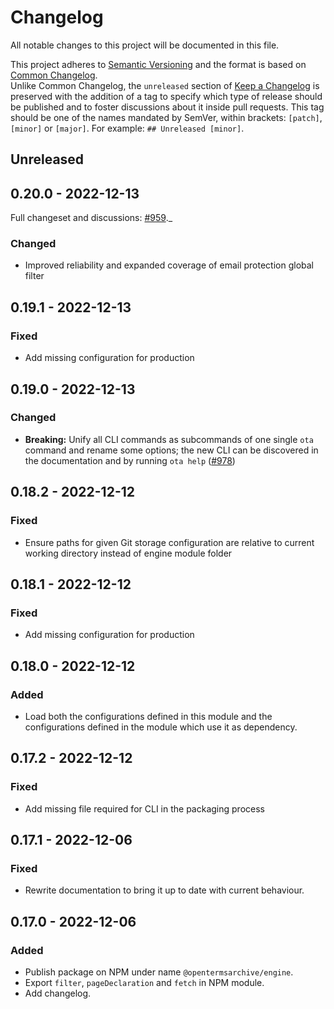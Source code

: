 # Changelog

All notable changes to this project will be documented in this file.

This project adheres to [Semantic Versioning](https://semver.org/spec/v2.0.0.html) and the format is based on [Common Changelog](https://common-changelog.org).\
Unlike Common Changelog, the `unreleased` section of [Keep a Changelog](https://keepachangelog.com/en/1.0.0/) is preserved with the addition of a tag to specify which type of release should be published and to foster discussions about it inside pull requests. This tag should be one of the names mandated by SemVer, within brackets: `[patch]`, `[minor]` or `[major]`. For example: `## Unreleased [minor]`.

## Unreleased

## 0.20.0 - 2022-12-13
Full changeset and discussions: [#959](https://github.com/ambanum/OpenTermsArchive/pull/959)._

### Changed
- Improved reliability and expanded coverage of email protection global filter

## 0.19.1 - 2022-12-13
### Fixed
- Add missing configuration for production

## 0.19.0 - 2022-12-13
### Changed
- **Breaking:** Unify all CLI commands as subcommands of one single `ota` command and rename some options; the new CLI can be discovered in the documentation and by running `ota help` ([#978](https://github.com/ambanum/OpenTermsArchive/pull/978))

## 0.18.2 - 2022-12-12
### Fixed
- Ensure paths for given Git storage configuration are relative to current working directory instead of engine module folder

## 0.18.1 - 2022-12-12
### Fixed
- Add missing configuration for production

## 0.18.0 - 2022-12-12
### Added
- Load both the configurations defined in this module and the configurations defined in the module which use it as dependency.

## 0.17.2 - 2022-12-12
### Fixed
- Add missing file required for CLI in the packaging process

## 0.17.1 - 2022-12-06
### Fixed
- Rewrite documentation to bring it up to date with current behaviour.

## 0.17.0 - 2022-12-06
### Added
- Publish package on NPM under name `@opentermsarchive/engine`.
- Export `filter`, `pageDeclaration` and `fetch` in NPM module.
- Add changelog.
